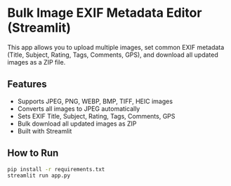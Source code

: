# Bulk Image EXIF Metadata Editor (Streamlit)

This app allows you to upload multiple images, set common EXIF metadata (Title, Subject, Rating, Tags, Comments, GPS), and download all updated images as a ZIP file.

## Features
- Supports JPEG, PNG, WEBP, BMP, TIFF, HEIC images
- Converts all images to JPEG automatically
- Sets EXIF Title, Subject, Rating, Tags, Comments, GPS
- Bulk download all updated images as ZIP
- Built with Streamlit

## How to Run
```bash
pip install -r requirements.txt
streamlit run app.py

